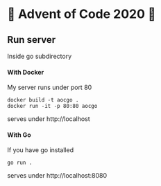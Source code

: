# 🎄 Advent of Code 2020 🎄

## Run server

Inside go subdirectory

#### With Docker

My server runs under port 80

```
docker build -t aocgo .
docker run -it -p 80:80 aocgo
```

serves under http://localhost

#### With Go

If you have go installed

```
go run .
```

serves under http://localhost:8080
